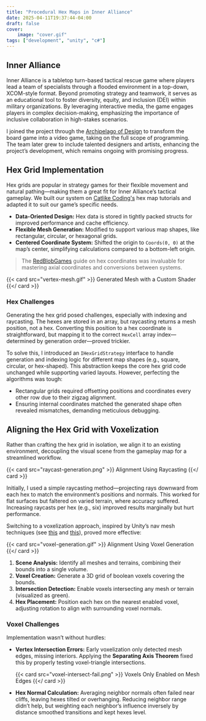 ```yaml
---
title: "Procedural Hex Maps in Inner Alliance"
date: 2025-04-11T19:37:44-04:00
draft: false
cover:
    image: "cover.gif"
tags: ["development", "unity", "c#"]
---
```


## Inner Alliance

Inner Alliance is a tabletop turn-based tactical rescue game where players lead a team of specialists through a flooded environment in a top-down, XCOM-style format. Beyond promoting strategy and teamwork, it serves as an educational tool to foster diversity, equity, and inclusion (DEI) within military organizations. By leveraging interactive media, the game engages players in complex decision-making, emphasizing the importance of inclusive collaboration in high-stakes scenarios.

I joined the project through the [Archipelago of Design](https://aodnetwork.ca/) to transform the board game into a video game, taking on the full scope of programming. The team later grew to include talented designers and artists, enhancing the project’s development, which remains ongoing with promising progress.

## Hex Grid Implementation

Hex grids are popular in strategy games for their flexible movement and natural pathing—making them a great fit for Inner Alliance’s tactical gameplay. We built our system on [Catlike Coding's](https://catlikecoding.com/unity/tutorials/) hex map tutorials and adapted it to suit our game’s specific needs.

- **Data-Oriented Design:** Hex data is stored in tightly packed structs for improved performance and cache efficiency.
- **Flexible Mesh Generation:** Modified to support various map shapes, like rectangular, circular, or hexagonal grids.
- **Centered Coordinate System:** Shifted the origin to `Coords(0, 0)` at the map’s center, simplifying calculations compared to a bottom-left origin.

> The [RedBlobGames](https://www.redblobgames.com/grids/hexagons/) guide on hex coordinates was invaluable for mastering axial coordinates and conversions between systems.

{{< card src="vertex-mesh.gif" >}}
    Generated Mesh with a Custom Shader
{{</ card >}}

### Hex Challenges

Generating the hex grid posed challenges, especially with indexing and raycasting. The hexes are stored in an array, but raycasting returns a mesh position, not a hex. Converting this position to a hex coordinate is straightforward, but mapping it to the correct `HexCell` array index—determined by generation order—proved trickier.

To solve this, I introduced an `IHexGridStrategy` interface to handle generation and indexing logic for different map shapes (e.g., square, circular, or hex-shaped). This abstraction keeps the core hex grid code unchanged while supporting varied layouts. However, perfecting the algorithms was tough:

- Rectangular grids required offsetting positions and coordinates every other row due to their zigzag alignment.
- Ensuring internal coordinates matched the generated shape often revealed mismatches, demanding meticulous debugging.

## Aligning the Hex Grid with Voxelization

Rather than crafting the hex grid in isolation, we align it to an existing environment, decoupling the visual scene from the gameplay map for a streamlined workflow.

{{< card src="raycast-generation.png" >}}
    Alignment Using Raycasting
{{</ card >}}

Initially, I used a simple raycasting method—projecting rays downward from each hex to match the environment’s positions and normals. This worked for flat surfaces but faltered on varied terrain, where accuracy suffered. Increasing raycasts per hex (e.g., six) improved results marginally but hurt performance.

Switching to a voxelization approach, inspired by Unity’s nav mesh techniques (see [this](https://bronsonzgeb.com/index.php/2021/05/15/simple-mesh-voxelization-in-unity/) and [this](https://bronsonzgeb.com/index.php/2021/05/22/gpu-mesh-voxelizer-part-1/)), proved more effective:

{{< card src="voxel-generation.gif" >}}
    Alignment Using Voxel Generation
{{</ card >}}

1. **Scene Analysis:** Identify all meshes and terrains, combining their bounds into a single volume.
2. **Voxel Creation:** Generate a 3D grid of boolean voxels covering the bounds.
3. **Intersection Detection:** Enable voxels intersecting any mesh or terrain (visualized as green).
4. **Hex Placement:** Position each hex on the nearest enabled voxel, adjusting rotation to align with surrounding voxel normals.

### Voxel Challenges

Implementation wasn’t without hurdles:

- **Vertex Intersection Errors:** Early voxelization only detected mesh edges, missing interiors. Applying the **Separating Axis Theorem** fixed this by properly testing voxel-triangle intersections.

  {{< card src="voxel-intersect-fail.png" >}}
      Voxels Only Enabled on Mesh Edges
  {{</ card >}}

- **Hex Normal Calculation:** Averaging neighbor normals often failed near cliffs, leaving hexes tilted or overhanging. Reducing neighbor range didn’t help, but weighting each neighbor’s influence inversely by distance smoothed transitions and kept hexes level.
